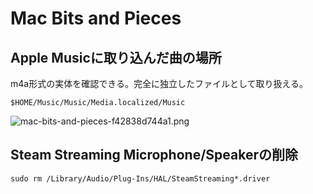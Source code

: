 # Mac Bits and Pieces

## Apple Musicに取り込んだ曲の場所
m4a形式の実体を確認できる。完全に独立したファイルとして取り扱える。
```
$HOME/Music/Music/Media.localized/Music
```

![mac-bits-and-pieces-f42838d744a1.png](https://programacho.blob.core.windows.net/images/mac-bits-and-pieces-f42838d744a1.png)

## Steam Streaming Microphone/Speakerの削除
```shell
sudo rm /Library/Audio/Plug-Ins/HAL/SteamStreaming*.driver
```
